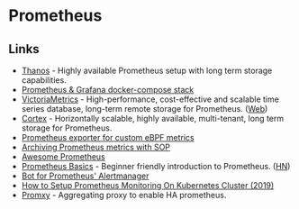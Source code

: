 # Prometheus

## Links

* [Thanos](https://github.com/improbable-eng/thanos) - Highly available Prometheus setup with long term storage capabilities.
* [Prometheus & Grafana docker-compose stack](https://github.com/vegasbrianc/prometheus)
* [VictoriaMetrics](https://github.com/VictoriaMetrics/VictoriaMetrics) - High-performance, cost-effective and scalable time series database, long-term remote storage for Prometheus. \([Web](https://victoriametrics.com/)\)
* [Cortex](https://github.com/cortexproject/cortex) - Horizontally scalable, highly available, multi-tenant, long term storage for Prometheus.
* [Prometheus exporter for custom eBPF metrics](https://github.com/cloudflare/ebpf_exporter)
* [Archiving Prometheus metrics with SOP](https://www.rapidloop.com/blog/prometheus-metrics-archiving.html)
* [Awesome Prometheus](https://github.com/roaldnefs/awesome-prometheus)
* [Prometheus Basics](https://github.com/yolossn/Prometheus-Basics) - Beginner friendly introduction to Prometheus. \([HN](https://news.ycombinator.com/item?id=23150860)\)
* [Bot for Prometheus' Alertmanager](https://github.com/metalmatze/alertmanager-bot)
* [How to Setup Prometheus Monitoring On Kubernetes Cluster \(2019\)](https://devopscube.com/setup-prometheus-monitoring-on-kubernetes/)
* [Promxy](https://github.com/jacksontj/promxy) - Aggregating proxy to enable HA prometheus.

